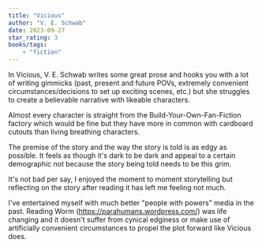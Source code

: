 ```yaml
---
title: "Vicious"
author: "V. E. Schwab"
date: 2023-09-27
star_rating: 3
books/tags:
    - "fiction"
---
```

In Vicious, V. E. Schwab writes some great prose and hooks you with a lot of writing gimmicks (past, present and future POVs, extremely convenient circumstances/decisions to set up exciting scenes, etc.) but she struggles to create a believable narrative with likeable characters.

Almost every character is straight from the Build-Your-Own-Fan-Fiction factory which would be fine but they have more in common with cardboard cutouts than living breathing characters.

The premise of the story and the way the story is told is as edgy as possible. It feels as though it's dark to be dark and appeal to a certain demographic not because the story being told needs to be this grim.

It's not bad per say, I enjoyed the moment to moment storytelling but reflecting on the story after reading it has left me feeling not much.

I've entertained myself with much better "people with powers" media in the past. Reading Worm (https://parahumans.wordpress.com/) was life changing and it doesn't suffer from cynical edginess or make use of artificially convenient circumstances to propel the plot forward like Vicious does.